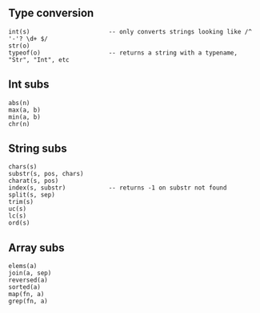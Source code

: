 ## Type conversion

    int(s)                      -- only converts strings looking like /^ '-'? \d+ $/
    str(o)
    typeof(o)                   -- returns a string with a typename, "Str", "Int", etc

## Int subs

    abs(n)
    max(a, b)
    min(a, b)
    chr(n)

## String subs

    chars(s)
    substr(s, pos, chars)
    charat(s, pos)
    index(s, substr)            -- returns -1 on substr not found
    split(s, sep)
    trim(s)
    uc(s)
    lc(s)
    ord(s)

## Array subs

    elems(a)
    join(a, sep)
    reversed(a)
    sorted(a)
    map(fn, a)
    grep(fn, a)
